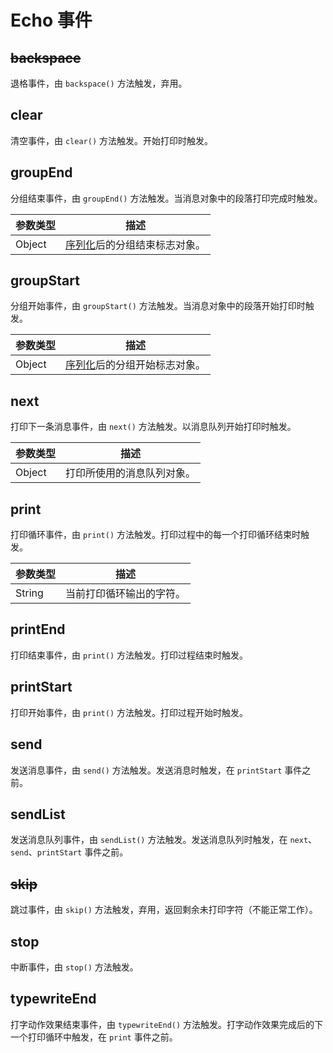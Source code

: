 # Echo 事件
## ~~backspace~~
退格事件，由 `backspace()` 方法触发，弃用。

## clear
清空事件，由 `clear()` 方法触发。开始打印时触发。

## groupEnd
分组结束事件，由 `groupEnd()` 方法触发。当消息对象中的段落打印完成时触发。

| 参数类型 | 描述 |
| - | - |
| Object | [序列化](../README.md#messageserialize)后的分组结束标志对象。 |

## groupStart
分组开始事件，由 `groupStart()` 方法触发。当消息对象中的段落开始打印时触发。

| 参数类型 | 描述 |
| - | - |
| Object | [序列化](../README.md#messageserialize)后的分组开始标志对象。 |

## next
打印下一条消息事件，由 `next()` 方法触发。以消息队列开始打印时触发。

| 参数类型 | 描述 |
| - | - |
| Object | 打印所使用的消息队列对象。 |

## print
打印循环事件，由 `print()` 方法触发。打印过程中的每一个打印循环结束时触发。

| 参数类型 | 描述 |
| - | - |
| String | 当前打印循环输出的字符。 |

## printEnd
打印结束事件，由 `print()` 方法触发。打印过程结束时触发。

## printStart
打印开始事件，由 `print()` 方法触发。打印过程开始时触发。

## send
发送消息事件，由 `send()` 方法触发。发送消息时触发，在 `printStart` 事件之前。

## sendList
发送消息队列事件，由 `sendList()` 方法触发。发送消息队列时触发，在 `next`、`send`、`printStart` 事件之前。

## ~~skip~~
跳过事件，由 `skip()` 方法触发，弃用，返回剩余未打印字符（不能正常工作）。

## stop
中断事件，由 `stop()` 方法触发。

## typewriteEnd
打字动作效果结束事件，由 `typewriteEnd()` 方法触发。打字动作效果完成后的下一个打印循环中触发，在 `print` 事件之前。